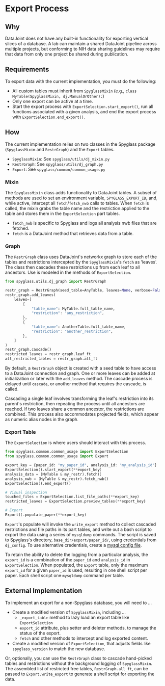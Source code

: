 # Export Process

## Why

DataJoint does not have any built-in functionality for exporting vertical slices
of a database. A lab can maintain a shared DataJoint pipeline across multiple
projects, but conforming to NIH data sharing guidelines may require that data
from only one project be shared during publication.

## Requirements

To export data with the current implementation, you must do the following:

- All custom tables must inherit from `SpyglassMixin` (e.g.,
    `class MyTable(SpyglassMixin, dj.ManualOrOther):`)
- Only one export can be active at a time.
- Start the export process with `ExportSelection.start_export()`, run all
    functions associated with a given analysis, and end the export process with
    `ExportSelection.end_export()`.

## How

The current implementation relies on two classes in the Spyglass package
(`SpyglassMixin` and `RestrGraph`) and the `Export` tables.

- `SpyglassMixin`: See `spyglass/utils/dj_mixin.py`
- `RestrGraph`: See `spyglass/utils/dj_graph.py`
- `Export`: See `spyglass/common/common_usage.py`

### Mixin

The `SpyglassMixin` class adds functionality to DataJoint tables. A subset of
methods are used to set an environment variable, `SPYGLASS_EXPORT_ID`, and,
while active, intercept all `fetch`/`fetch_nwb` calls to tables. When `fetch` is
called, the mixin grabs the table name and the restriction applied to the table
and stores them in the `ExportSelection` part tables.

- `fetch_nwb` is specific to Spyglass and logs all analysis nwb files that are
    fetched.
- `fetch` is a DataJoint method that retrieves data from a table.

### Graph

The `RestrGraph` class uses DataJoint's networkx graph to store each of the
tables and restrictions intercepted by the `SpyglassMixin`'s `fetch` as
'leaves'. The class then cascades these restrictions up from each leaf to all
ancestors. Use is modeled in the methods of `ExportSelection`.

```python
from spyglass.utils.dj_graph import RestrGraph

restr_graph = RestrGraph(seed_table=AnyTable, leaves=None, verbose=False)
restr_graph.add_leaves(
    leaves=[
        {
            "table_name": MyTable.full_table_name,
            "restriction": "any_restriction",
        },
        {
            "table_name": AnotherTable.full_table_name,
            "restriction": "another_restriction",
        },
    ]
)
restr_graph.cascade()
restricted_leaves = restr_graph.leaf_ft
all_restricted_tables = restr_graph.all_ft
```

By default, a `RestrGraph` object is created with a seed table to have access to
a DataJoint connection and graph. One or more leaves can be added at
initialization or later with the `add_leaves` method. The cascade process is
delayed until `cascade`, or another method that requires the cascade, is called.

Cascading a single leaf involves transforming the leaf's restriction into its
parent's restriction, then repeating the process until all ancestors are
reached. If two leaves share a common ancestor, the restrictions are combined.
This process also accommodates projected fields, which appear as numeric alias
nodes in the graph.

### Export Table

The `ExportSelection` is where users should interact with this process.

```python
from spyglass.common.common_usage import ExportSelection
from spyglass.common.common_usage import Export

export_key = {paper_id: "my_paper_id", analysis_id: "my_analysis_id"}
ExportSelection().start_export(**export_key)
analysis_data = (MyTable & my_restr).fetch()
analysis_nwb = (MyTable & my_restr).fetch_nwb()
ExportSelection().end_export()

# Visual inspection
touched_files = ExportSelection.list_file_paths(**export_key)
restricted_leaves = ExportSelection.preview_tables(**export_key)

# Export
Export().populate_paper(**export_key)
```

`Export`'s populate will invoke the `write_export` method to collect cascaded
restrictions and file paths in its part tables, and write out a bash script to
export the data using a series of `mysqldump` commands. The script is saved to
Spyglass's directory, `base_dir/export/paper_id/`, using credentials from
`dj_config`. To use alternative credentials, create a
[mysql config file](https://dev.mysql.com/doc/refman/8.0/en/option-files.html).

To retain the ability to delete the logging from a particular analysis, the
`export_id` is a combination of the `paper_id` and `analysis_id` in
`ExportSelection`. When populated, the `Export` table, only the maximum
`export_id` for a given `paper_id` is used, resulting in one shell script per
paper. Each shell script one `mysqldump` command per table.

## External Implementation

To implement an export for a non-Spyglass database, you will need to ...

- Create a modified version of `SpyglassMixin`, including ...
    - `_export_table` method to lazy load an export table like `ExportSelection`
    - `export_id` attribute, plus setter and deleter methods, to manage the status
        of the export.
    - `fetch` and other methods to intercept and log exported content.
- Create a modified version of `ExportSelection`, that adjusts fields like
    `spyglass_version` to match the new database.

Or, optionally, you can use the `RestrGraph` class to cascade hand-picked tables
and restrictions without the background logging of `SpyglassMixin`. The
assembled list of restricted free tables, `RestrGraph.all_ft`, can be passed to
`Export.write_export` to generate a shell script for exporting the data.
